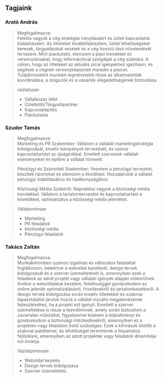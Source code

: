 
## Tagjaink

### Arató András
>Megfogalmazva: <br>
Felelős vagyok a cég stratégiai irányításáért és üzleti kapcsolatok kialakításáért. Az ötleteket továbbfejlesztem, üzleti lehetőségeket keresek, tárgyalásokat vezetek és a cég hosszú távú növekedését tervezem. Mint piackutató, elemzem a piaci trendeket és versenytársakat, hogy információval szolgáljak a cég számára. A célom, hogy az ötleteket az aktuális picai igényekhez igazítsam, és segítsek a cégnek versenyképesnek maradni a piacon. Tulajdonosként munkám legnehezebb része az alkalmazottak koordinálása, a dolgozók és a vásárlók elégedettségének biztosítása.

>vázlatosan
> - Vállalkozás ötlet​
> - Üzletkötő/Tárgyalópartner​
> - Kapcsolatépítés​
> - Piackutatás​

### Szudor Tamás
>Megfogalmazva: <br>
Marketing és PR Szakember:
Vállalom a vállalati marketingstratégia kidolgozását, kreatív kampányok tervezését, és szoros kapcsolattartást az újságírókkal. Emellett szervezek vállalati eseményeket és építem a vállalat hírnevét.

>Pénzügyi és Számviteli Szakember:
Vezetem a pénzügyi tervezést, készítek riportokat és elemzem a likviditást. Hozzájárulok a vállalat pénzügyi stabilitásához és hatékonyságához.

>Közösségi Média Szakértő:
Naprakész vagyok a közösségi média trendekkel. Vállalom a tartalomtervezést és kapcsolattartást a követőkkel, optimalizálva a közösségi média jelenlétet.

> Válatpontosan
> - Marketing
> - PR feladatok
> - közösségi média
> - Pénzügyi feladatok

### Takács Zoltán
> Megfogalmazva: <br>
Munkakörömben számos izgalmas és változatos feladattal foglalkozom, beleértve a weboldal kezelését, design tervek kidolgozását és a szerver üzemeltetését is, amennyiben ezek a feladatok az adott projekt vagy vállalati igények alapján előkerülnek. Amikor a weboldalakat kezelem, felelősséggel gondoskodom az online jelenlét optimalizálásáról, frissítésekről és tartalomkezelésről. A design tervek kidolgozása során kreatív ötletekkel és szakmai tapasztalattal járulok hozzá a vállalat vizuális megjelenésének fejlesztéséhez, ha a projekt ezt igényli. Emellett a szerver üzemeltetése is része a teendőimnek, amely során biztosítom a zavartalan működést, figyelemmel kísérem a teljesítményt és gondoskodom a biztonsági intézkedésekről, amennyiben ez a projekten vagy feladaton belül szükséges. Ezek a kihívások kitöltik a szakmai palettámat, és lehetőséget teremtenek a folyamatos fejlődésre, amennyiben az adott projektek vagy feladatok dinamikája ezt kívánja.

> Vázlatpontosan
> - Weboldal kezelés
> - Design tervek kidolgozása
> - Szerver üzemeltetés